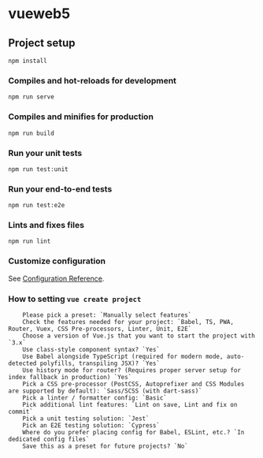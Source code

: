 # vueweb5

## Project setup
```
npm install
```

### Compiles and hot-reloads for development
```
npm run serve
```

### Compiles and minifies for production
```
npm run build
```

### Run your unit tests
```
npm run test:unit
```

### Run your end-to-end tests
```
npm run test:e2e
```

### Lints and fixes files
```
npm run lint
```

### Customize configuration
See [Configuration Reference](https://cli.vuejs.org/config/).

### How to setting `vue create project`
```
    Please pick a preset: `Manually select features`
    Check the features needed for your project: `Babel, TS, PWA, Router, Vuex, CSS Pre-processors, Linter, Unit, E2E`
    Choose a version of Vue.js that you want to start the project with `3.x`
    Use class-style component syntax? `Yes`
    Use Babel alongside TypeScript (required for modern mode, auto-detected polyfills, transpiling JSX)? `Yes`
    Use history mode for router? (Requires proper server setup for index fallback in production) `Yes`
    Pick a CSS pre-processor (PostCSS, Autoprefixer and CSS Modules are supported by default): `Sass/SCSS (with dart-sass)`
    Pick a linter / formatter config: `Basic`
    Pick additional lint features: `Lint on save, Lint and fix on commit`
    Pick a unit testing solution: `Jest`
    Pick an E2E testing solution: `Cypress`
    Where do you prefer placing config for Babel, ESLint, etc.? `In dedicated config files`
    Save this as a preset for future projects? `No`
```
